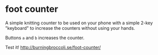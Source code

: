 # foot counter

A simple knitting counter to be used on your phone with a simple 2-key "keyboard" to increase
the counters without using your hands.

Buttons `a` and `b` increases the counter.

Test it! http://burningbroccoli.se/foot-counter/
